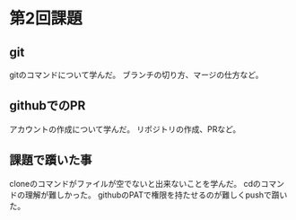 # 第2回課題


## git

gitのコマンドについて学んだ。
ブランチの切り方、マージの仕方など。

## githubでのPR

アカウントの作成について学んだ。
リポジトリの作成、PRなど。

## 課題で躓いた事

cloneのコマンドがファイルが空でないと出来ないことを学んだ。
cdのコマンドの理解が難しかった。
githubのPATで権限を持たせるのが難しくpushで躓いた。